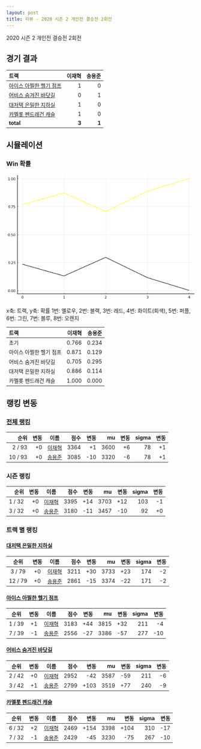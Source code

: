 ```yaml
---
layout: post
title: 리뷰 - 2020 시즌 2 개인전 결승전 2회전
---
```


2020 시즌 2 개인전 결승전 2회전


## 경기 결과

| 트랙 | 이재혁 | 송용준 |
|:---|---:|---:|
| [아이스 아찔한 헬기 점프](../heli) | 1 | 0 |
| [어비스 숨겨진 바닷길](../hiddenoceanroad) | 0 | 1 |
| [대저택 은밀한 지하실](../jeotaek) | 1 | 0 |
| [카멜롯 펜드래건 캐슬](../pendragon) | 1 | 0 |
| __total__ |__3__ |__1__ |



## 시뮬레이션


### Win 확률


![](../images/s2020-2-6-2-Win.png)

x축: 트랙, y축: 확률
1번: 옐로우, 2번: 블랙, 3번: 레드, 4번: 화이트(회색), 5번: 퍼플, 6번: 그린, 7번: 블루, 8번: 오렌지

| 트랙 | 이재혁 | 송용준 |
|:---|---:|---:|
| 초기 | 0.766 | 0.234 |
| 아이스 아찔한 헬기 점프 | 0.871 | 0.129 |
| 어비스 숨겨진 바닷길 | 0.705 | 0.295 |
| 대저택 은밀한 지하실 | 0.886 | 0.114 |
| 카멜롯 펜드래건 캐슬 | 1.000 | 0.000 |


## 랭킹 변동


### [전체 랭킹](../singles-full)

| 순위 | 변동 | 이름 | 점수 | 변동 | mu | 변동 | sigma | 변동 |
|---:|---:|:---:|---:|---:|---:|---:|---:|---:|
| 2 / 93 | +0 | [이재혁](../ijaehyeok) | 3364 | +1 | 3600 | +6 | 78 | +1 |
| 10 / 93 | +0 | [송용준](../songyongjun) | 3085 | -10 | 3320 | -6 | 78 | +1 |

### 시즌 랭킹

| 순위 | 변동 | 이름 | 점수 | 변동 | mu | 변동 | sigma | 변동 |
|---:|---:|:---:|---:|---:|---:|---:|---:|---:|
| 1 / 32 | +0 | [이재혁](../ijaehyeok) | 3395 | +14 | 3703 | +12 | 103 | -1 |
| 3 / 32 | +0 | [송용준](../songyongjun) | 3180 | -11 | 3457 | -10 | 92 | +0 |

### 트랙 별 랭킹


#### [대저택 은밀한 지하실](../jeotaek)

| 순위 | 변동 | 이름 | 점수 | 변동 | mu | 변동 | sigma | 변동 |
|:---:|:---:|:---:|---:|---:|---:|---:|---:|---:|
| 3 / 79 | +0 | [이재혁](../ijaehyeok) | 3211 | +30 | 3733 | +23 | 174 | -2 |
| 12 / 79 | +0 | [송용준](../songyongjun) | 2861 | -15 | 3374 | -22 | 171 | -2 |

#### [아이스 아찔한 헬기 점프](../heli)

| 순위 | 변동 | 이름 | 점수 | 변동 | mu | 변동 | sigma | 변동 |
|:---:|:---:|:---:|---:|---:|---:|---:|---:|---:|
| 1 / 39 | +1 | [이재혁](../ijaehyeok) | 3183 | +44 | 3815 | +32 | 211 | -4 |
| 7 / 39 | -1 | [송용준](../songyongjun) | 2556 | -27 | 3386 | -57 | 277 | -10 |

#### [어비스 숨겨진 바닷길](../hiddenoceanroad)

| 순위 | 변동 | 이름 | 점수 | 변동 | mu | 변동 | sigma | 변동 |
|:---:|:---:|:---:|---:|---:|---:|---:|---:|---:|
| 2 / 42 | +0 | [이재혁](../ijaehyeok) | 2952 | -42 | 3587 | -59 | 211 | -6 |
| 3 / 42 | +1 | [송용준](../songyongjun) | 2799 | +103 | 3519 | +77 | 240 | -9 |

#### [카멜롯 펜드래건 캐슬](../pendragon)

| 순위 | 변동 | 이름 | 점수 | 변동 | mu | 변동 | sigma | 변동 |
|:---:|:---:|:---:|---:|---:|---:|---:|---:|---:|
| 6 / 32 | +2 | [이재혁](../ijaehyeok) | 2469 | +154 | 3398 | +104 | 310 | -17 |
| 7 / 32 | -1 | [송용준](../songyongjun) | 2429 | -45 | 3230 | -75 | 267 | -10 |
